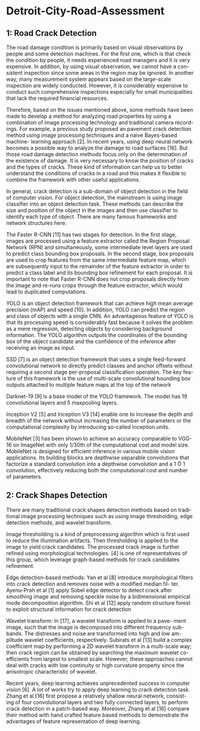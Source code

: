 # Detroit-City-Road-Assessment

## 1: Road Crack Detection
The road damage condition is primarily based on visual observations by people and some detection machines. For the first one, which is that check the condition by people, it needs experienced road managers and it is very expensive. In addition, by using visual observation, we cannot have a con- sistent inspection since some areas in the region may be ignored. In another way, many measurement system appears based on the large-scale inspection are widely conducted. However, it is considerably expensive to conduct such comprehensive inspections especially for small municipalities that lack the required financial resources.

Therefore, based on the issues mentioned above, some methods have been made to develop a method for analyzing road properties by using a combination of image processing technology and traditional camera record- ings. For example, a previous study proposed an pavement crack detection method using image processing techniques and a naive Bayes-based machine- learning approach [2]. In recent years, using deep neural network becomes a possible way to analyze the damage to road surfaces [16]. But those road damage detection methods focus only on the determination of the existence of damage. It is very necessary to know the position of cracks and the types of cracks. These kind of information can help us to better understand the conditions of cracks in a road and this makes it flexible to combine the framework with other useful applications.

In general, crack detection is a sub-domain of object detection in the field of computer vision. For object detection, the mainstream is using image classifier into an object detection task. These methods can describe the size and position of the object in the images and then use classifier to identify each type of object. There are many famous frameworks and network structures here.

The Faster R-CNN [11] has two stages for detection. In the first stage, images are processed using a feature extractor called the Region Proposal Network (RPN) and simultaneously, some intermediate level layers are used to predict class bounding box proposals. In the second stage, box proposals are used to crop features from the same intermediate feature map, which are subsequently input to the remainder of the feature extractor in order to predict a class label and its bounding box refinement for each proposal. It is important to note that Faster R-CNN does not crop proposals directly from the image and re-runs crops through the feature extractor, which would lead to duplicated computations.

YOLO is an object detection framework that can achieve high mean average precision (mAP) and speed [10]. In addition, YOLO can predict the region and class of objects with a single CNN. An advantageous feature of YOLO is that its processing speed is considerably fast because it solves the problem as a mere regression, detecting objects by considering background information. The YOLO algorithm outputs the coordinates of the bounding box of the object candidate and the confidence of the inference after receiving an image as input.

SSD [7] is an object detection framework that uses a single feed-forward convolutional network to directly predict classes and anchor offsets without requiring a second stage per-proposal classification operation. The key fea- ture of this framework is the use of multi-scale convolutional bounding box outputs attached to multiple feature maps at the top of the network

Darknet-19 [9] is a base model of the YOLO framework. The model has 19 convolutional layers and 5 maxpooling layers.

Inception V2 [5] and Inception V3 [14] enable one to increase the depth and breadth of the network without increasing the number of parameters or the computational complexity by introducing so-called inception units.

MobileNet [3] has been shown to achieve an accuracy comparable to VGG-16 on ImageNet with only 1/30th of the computational cost and model size. MobileNet is designed for efficient inference in various mobile vision applications. Its building blocks are depthwise separable convolutions that factorize a standard convolution into a depthwise convolution and a 1 Ö 1 convolution, effectively reducing both the computational cost and number of parameters.

## 2: Crack Shapes Detection
There are many traditional crack shapes detection methods based on tradi- tional image processing techniques such as using image thresholding, edge detection methods, and wavelet transform.

Image thresholding is a kind of preprocessing algorithm which is first used to reduce the illumination artifacts. Then thresholding is applied to the image to yield crack candidates. The processed crack image is further refined using morphological technologies. [4] is one of representatives of this group, which leverage graph-based methods for crack candidates refinement.

Edge detection-based methods: Yan et al [8] introduce morphological filters into crack detection and removes noise with a modified median fil- ter. Ayenu-Prah et al [1] apply Sobel edge detector to detect crack after smoothing image and removing speckle noise by a bidimensional empirical mode decomposition algorithm. Shi et al [12] apply random structure forest to exploit structural information for crack detection

Wavelet transform: In [17], a wavelet transform is applied to a pave- ment image, such that the image is decomposed into different frequency sub-bands. The distresses and noise are transformed into high and low am- plitude wavelet coefficients, respectively. Subirats et al [13] build a complex coefficient map by performing a 2D wavelet transform in a multi-scale way; then crack region can be obtained by searching the maximum wavelet co- efficients from largest to smallest scale. However, these approaches cannot deal with cracks with low continuity or high curvature property since the anisotropic characteristic of wavelet.

Recent years, deep learning achieves unprecedented success in computer vision [6]. A lot of works try to apply deep learning to crack detection task. Zhang et al [16] first propose a relatively shallow neural network, consist- ing of four convolutional layers and two fully connected layers, to perform crack detection in a patch-based way. Moreover, Zhang et al [16] compare their method with hand crafted feature based methods to demonstrate the advantages of feature representation of deep learning.

